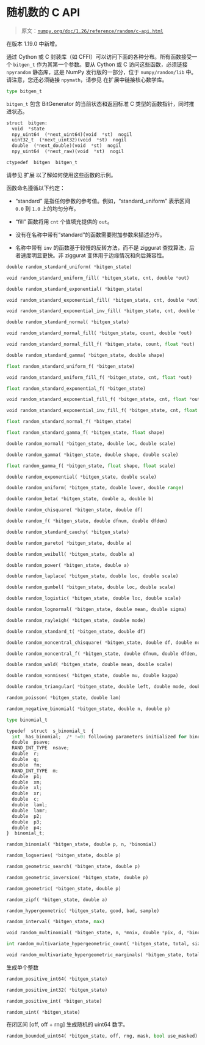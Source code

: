 # 随机数的 C API

> 原文：[`numpy.org/doc/1.26/reference/random/c-api.html`](https://numpy.org/doc/1.26/reference/random/c-api.html)

在版本 1.19.0 中新增。

通过 Cython 或 C 封装库（如 CFFI）可以访问下面的各种分布。所有函数接受一个 `bitgen_t` 作为其第一个参数。要从 Cython 或 C 访问这些函数，必须链接 `npyrandom` 静态库，这是 NumPy 发行版的一部分，位于 `numpy/random/lib` 中。请注意，您还必须链接 `npymath`，请参见 在扩展中链接核心数学库。

```py
type bitgen_t
```

`bitgen_t` 包含 BitGenerator 的当前状态和返回标准 C 类型的函数指针，同时推进状态。

```py
struct  bitgen:
  void  *state
  npy_uint64  (*next_uint64)(void  *st)  nogil
  uint32_t  (*next_uint32)(void  *st)  nogil
  double  (*next_double)(void  *st)  nogil
  npy_uint64  (*next_raw)(void  *st)  nogil

ctypedef  bitgen  bitgen_t 
```

请参见 扩展 以了解如何使用这些函数的示例。

函数命名遵循以下约定：

+   “standard” 是指任何参数的参考值。例如，“standard_uniform” 表示区间 `0.0` 到 `1.0` 上的均匀分布。

+   “fill” 函数将用 `cnt` 个值填充提供的 `out`。

+   没有在名称中带有“standard”的函数需要附加参数来描述分布。

+   名称中带有 `inv` 的函数基于较慢的反转方法，而不是 ziggurat 查找算法，后者速度明显更快。非 ziggurat 变体用于边缘情况和向后兼容性。

```py
double random_standard_uniform( *bitgen_state)
```

```py
void random_standard_uniform_fill( *bitgen_state, cnt, double *out)
```

```py
double random_standard_exponential( *bitgen_state)
```

```py
void random_standard_exponential_fill( *bitgen_state, cnt, double *out)
```

```py
void random_standard_exponential_inv_fill( *bitgen_state, cnt, double *out)
```

```py
double random_standard_normal( *bitgen_state)
```

```py
void random_standard_normal_fill( *bitgen_state, count, double *out)
```

```py
void random_standard_normal_fill_f( *bitgen_state, count, float *out)
```

```py
double random_standard_gamma( *bitgen_state, double shape)
```

```py
float random_standard_uniform_f( *bitgen_state)
```

```py
void random_standard_uniform_fill_f( *bitgen_state, cnt, float *out)
```

```py
float random_standard_exponential_f( *bitgen_state)
```

```py
void random_standard_exponential_fill_f( *bitgen_state, cnt, float *out)
```

```py
void random_standard_exponential_inv_fill_f( *bitgen_state, cnt, float *out)
```

```py
float random_standard_normal_f( *bitgen_state)
```

```py
float random_standard_gamma_f( *bitgen_state, float shape)
```

```py
double random_normal( *bitgen_state, double loc, double scale)
```

```py
double random_gamma( *bitgen_state, double shape, double scale)
```

```py
float random_gamma_f( *bitgen_state, float shape, float scale)
```

```py
double random_exponential( *bitgen_state, double scale)
```

```py
double random_uniform( *bitgen_state, double lower, double range)
```

```py
double random_beta( *bitgen_state, double a, double b)
```

```py
double random_chisquare( *bitgen_state, double df)
```

```py
double random_f( *bitgen_state, double dfnum, double dfden)
```

```py
double random_standard_cauchy( *bitgen_state)
```

```py
double random_pareto( *bitgen_state, double a)
```

```py
double random_weibull( *bitgen_state, double a)
```

```py
double random_power( *bitgen_state, double a)
```

```py
double random_laplace( *bitgen_state, double loc, double scale)
```

```py
double random_gumbel( *bitgen_state, double loc, double scale)
```

```py
double random_logistic( *bitgen_state, double loc, double scale)
```

```py
double random_lognormal( *bitgen_state, double mean, double sigma)
```

```py
double random_rayleigh( *bitgen_state, double mode)
```

```py
double random_standard_t( *bitgen_state, double df)
```

```py
double random_noncentral_chisquare( *bitgen_state, double df, double nonc)
```

```py
double random_noncentral_f( *bitgen_state, double dfnum, double dfden, double nonc)
```

```py
double random_wald( *bitgen_state, double mean, double scale)
```

```py
double random_vonmises( *bitgen_state, double mu, double kappa)
```

```py
double random_triangular( *bitgen_state, double left, double mode, double right)
```

```py
random_poisson( *bitgen_state, double lam)
```

```py
random_negative_binomial( *bitgen_state, double n, double p)
```

```py
type binomial_t
```

```py
typedef  struct  s_binomial_t  {
  int  has_binomial;  /* !=0: following parameters initialized for binomial */
  double  psave;
  RAND_INT_TYPE  nsave;
  double  r;
  double  q;
  double  fm;
  RAND_INT_TYPE  m;
  double  p1;
  double  xm;
  double  xl;
  double  xr;
  double  c;
  double  laml;
  double  lamr;
  double  p2;
  double  p3;
  double  p4;
}  binomial_t; 
```

```py
random_binomial( *bitgen_state, double p, n, *binomial)
```

```py
random_logseries( *bitgen_state, double p)
```

```py
random_geometric_search( *bitgen_state, double p)
```

```py
random_geometric_inversion( *bitgen_state, double p)
```

```py
random_geometric( *bitgen_state, double p)
```

```py
random_zipf( *bitgen_state, double a)
```

```py
random_hypergeometric( *bitgen_state, good, bad, sample)
```

```py
random_interval( *bitgen_state, max)
```

```py
void random_multinomial( *bitgen_state, n, *mnix, double *pix, d, *binomial)
```

```py
int random_multivariate_hypergeometric_count( *bitgen_state, total, size_t num_colors, *colors, nsample, size_t num_variates, *variates)
```

```py
void random_multivariate_hypergeometric_marginals( *bitgen_state, total, size_t num_colors, *colors, nsample, size_t num_variates, *variates)
```

生成单个整数

```py
random_positive_int64( *bitgen_state)
```

```py
random_positive_int32( *bitgen_state)
```

```py
random_positive_int( *bitgen_state)
```

```py
random_uint( *bitgen_state)
```

在闭区间 [off, off + rng] 生成随机的 uint64 数字。

```py
random_bounded_uint64( *bitgen_state, off, rng, mask, bool use_masked)
```
